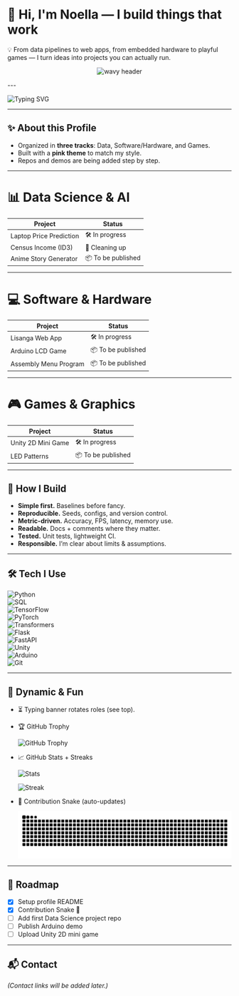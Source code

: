 # 👋 Hi, I'm Noella — I build things that work

💡 From data pipelines to web apps, from embedded hardware to playful games — I turn ideas into projects you can actually run.

<p align="center">
  <img src="https://capsule-render.vercel.app/api?text=Builder+of+Data,+Code,+and+Games!&animation=fadeIn&type=waving&color=F75C7E&height=120&fontColor=ffffff" alt="wavy header"/>
</p>
---

![Typing SVG](https://readme-typing-svg.demolab.com?font=Fira+Code&size=24&pause=1000&color=F75C7E&width=600&lines=Data+Science+📊;Software+%26+Hardware+💻;Games+%26+Graphics+🎮;Always+Learning+💡)

---

## ✨ About this Profile

- Organized in **three tracks**: Data, Software/Hardware, and Games.  
- Built with a **pink theme** to match my style.  
- Repos and demos are being added step by step.  

---

# 📊 Data Science & AI

| Project | Status |
|---------|--------|
| Laptop Price Prediction | 🛠️ In progress |
| Census Income (ID3) | 📝 Cleaning up |
| Anime Story Generator | 📦 To be published |

---

# 💻 Software & Hardware

| Project | Status |
|---------|--------|
| Lisanga Web App | 🛠️ In progress |
| Arduino LCD Game | 📦 To be published |
| Assembly Menu Program | 📦 To be published |

---

# 🎮 Games & Graphics

| Project | Status |
|---------|--------|
| Unity 2D Mini Game | 🛠️ In progress |
| LED Patterns | 📦 To be published |

---

## 🔧 How I Build

- **Simple first.** Baselines before fancy.  
- **Reproducible.** Seeds, configs, and version control.  
- **Metric-driven.** Accuracy, FPS, latency, memory use.  
- **Readable.** Docs + comments where they matter.  
- **Tested.** Unit tests, lightweight CI.  
- **Responsible.** I’m clear about limits & assumptions.  

---

## 🛠️ Tech I Use

![Python](https://img.shields.io/badge/Python-3.x-F75C7E)  
![SQL](https://img.shields.io/badge/SQL-PostgreSQL-F75C7E)  
![TensorFlow](https://img.shields.io/badge/ML-TensorFlow-F75C7E)  
![PyTorch](https://img.shields.io/badge/ML-PyTorch-F75C7E)  
![Transformers](https://img.shields.io/badge/NLP-Transformers-F75C7E)  
![Flask](https://img.shields.io/badge/Web-Flask-F75C7E)  
![FastAPI](https://img.shields.io/badge/Web-FastAPI-F75C7E)  
![Unity](https://img.shields.io/badge/Game-Unity-F75C7E)  
![Arduino](https://img.shields.io/badge/Hardware-Arduino-F75C7E)  
![Git](https://img.shields.io/badge/Version-Git-F75C7E)  

---

## 🌈 Dynamic & Fun

- ⏳ Typing banner rotates roles (see top).  

- 🏆 GitHub Trophy  

  ![GitHub Trophy](https://github-profile-trophy.vercel.app/?username=NoellaButi&theme=flat&title=Commit,Stars,Repositories,PullRequest&margin-w=15&margin-h=15&no-frame=true&column=4&no-bg=true&color=F75C7E)  

- 📈 GitHub Stats + Streaks  

  ![Stats](https://github-readme-stats.vercel.app/api?username=NoellaButi&show_icons=true&theme=radical&title_color=F75C7E&icon_color=F75C7E&text_color=ffffff&bg_color=141321)  

  ![Streak](https://streak-stats.demolab.com?user=NoellaButi&theme=radical&ring=F75C7E&fire=F75C7E&currStreakLabel=F75C7E)  

- 🐍 Contribution Snake (auto-updates)  

  ![Snake animation](https://raw.githubusercontent.com/NoellaButi/NoellaButi/output/github-contribution-grid-snake.svg)  

---

## 🔮 Roadmap

- [x] Setup profile README  
- [x] Contribution Snake 🐍  
- [ ] Add first Data Science project repo  
- [ ] Publish Arduino demo  
- [ ] Upload Unity 2D mini game  

---

## 📬 Contact

*(Contact links will be added later.)*  
